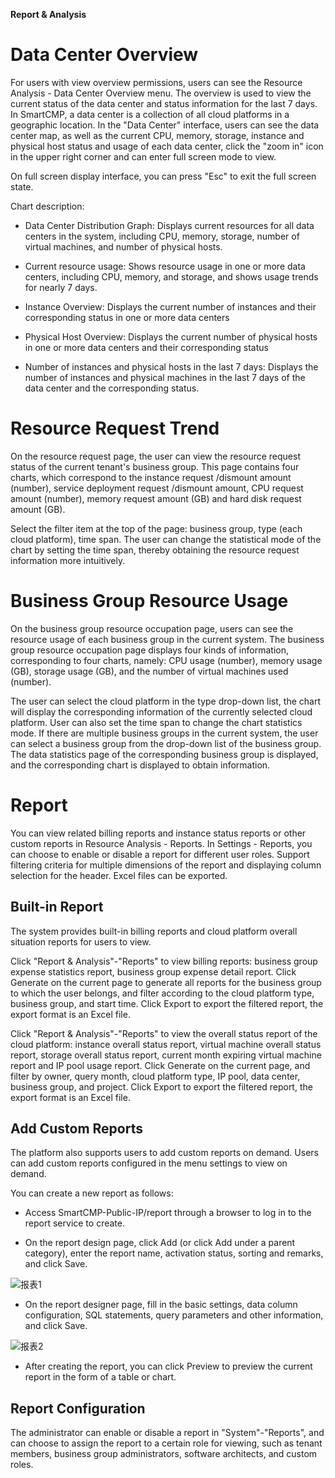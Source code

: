 **Report & Analysis**


# Data Center Overview

For users with view overview permissions, users can see the Resource Analysis - Data Center Overview menu. The overview is used to view the current status of the data center and status information for the last 7 days. In SmartCMP, a data center is a collection of all cloud platforms in a geographic location. In the "Data Center" interface, users can see the data center map, as well as the current CPU, memory, storage, instance and physical host status and usage of each data center, click the "zoom in"   icon in the upper right corner and can enter full screen mode to view. 

On full screen display interface, you can press "Esc" to exit the full screen state.

Chart description:

- Data Center Distribution Graph: Displays current resources for all data centers in the system, including CPU, memory, storage, number of virtual machines, and number of physical hosts.

- Current resource usage: Shows resource usage in one or more data centers, including CPU, memory, and storage, and shows usage trends for nearly 7 days.

- Instance Overview: Displays the current number of instances and their corresponding status in one or more data centers

- Physical Host Overview: Displays the current number of physical hosts in one or more data centers and their corresponding status

- Number of instances and physical hosts in the last 7 days: Displays the number of instances and physical machines in the last 7 days of the data center and the corresponding status.

# Resource Request Trend

On the resource request page, the user can view the resource request status of the current tenant's business group. This page contains four charts, which correspond to the instance request /dismount amount (number), service deployment request /dismount amount, CPU request amount (number), memory request amount (GB) and hard disk request amount (GB).

Select the filter item at the top of the page: business group, type (each cloud platform), time span. The user can change the statistical mode of the chart by setting the time span, thereby obtaining the resource request information more intuitively.

# Business Group Resource Usage

On the business group resource occupation page, users can see the resource usage of each business group in the current system. The business group resource occupation page displays four kinds of information, corresponding to four charts, namely: CPU usage (number), memory usage (GB), storage usage (GB), and the number of virtual machines used (number).

The user can select the cloud platform in the type drop-down list, the chart will display the corresponding information of the currently selected cloud platform. User can also set the time span to change the chart statistics mode. If there are multiple business groups in the current system, the user can select a business group from the drop-down list of the business group. The data statistics page of the corresponding business group is displayed, and the corresponding chart is displayed to obtain information.

# Report

You can view related billing reports and instance status reports or other custom reports in Resource Analysis - Reports. In Settings - Reports, you can choose to enable or disable a report for different user roles. Support filtering criteria for multiple dimensions of the report and displaying column selection for the header. Excel files can be exported.


## Built-in Report

The system provides built-in billing reports and cloud platform overall situation reports for users to view.

Click "Report & Analysis"-"Reports" to view billing reports: business group expense statistics report, business group expense detail report. Click Generate on the current page to generate all reports for the business group to which the user belongs, and filter according to the cloud platform type, business group, and start time. Click Export to export the filtered report, the export format is an Excel file.

Click "Report & Analysis"-"Reports" to view the overall status report of the cloud platform: instance overall status report, virtual machine overall status report, storage overall status report, current month expiring virtual machine report and IP pool usage report. Click Generate on the current page, and filter by owner, query month, cloud platform type, IP pool, data center, business group, and project. Click Export to export the filtered report, the export format is an Excel file.

## Add Custom Reports

The platform also supports users to add custom reports on demand. Users can add custom reports configured in the menu settings to view on demand.

You can create a new report as follows:

+ Access SmartCMP-Public-IP/report through a browser to log in to the report service to create.

+ On the report design page, click Add (or click Add under a parent category), enter the report name, activation status, sorting and remarks, and click Save.

![报表1](../../picture/Admin/报表1.png)

+ On the report designer page, fill in the basic settings, data column configuration, SQL statements, query parameters and other information, and click Save.

![报表2](../../picture/Admin/报表2.png)

+ After creating the report, you can click Preview to preview the current report in the form of a table or chart.


## Report Configuration

The administrator can enable or disable a report in "System"-"Reports", and can choose to assign the report to a certain role for viewing, such as tenant members, business group administrators, software architects, and custom roles.